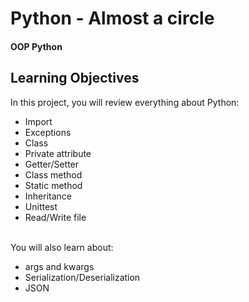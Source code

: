 # Python - Almost a circle
#### OOP Python

## Learning Objectives

In this project, you will review everything about Python:

- Import
- Exceptions
- Class
- Private attribute
- Getter/Setter
- Class method
- Static method
- Inheritance
- Unittest
- Read/Write file
<br>
You will also learn about:

- args and kwargs
- Serialization/Deserialization
- JSON
